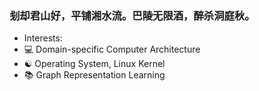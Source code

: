 ### 刬却君山好，平铺湘水流。巴陵无限酒，醉杀洞庭秋。

- Interests: 
- 💻 Domain-specific Computer Architecture
- ☯️ Operating System, Linux Kernel
- 📚 Graph Representation Learning
